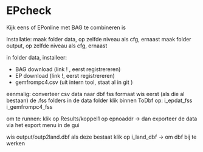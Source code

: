 # EPcheck
Kijk eens of EPonline met BAG te combineren is

Installatie:
maak folder data, op zelfde niveau als cfg, ernaast
maak folder output, op zelfde niveau als cfg, ernaast

in folder data, installeer:
- BAG download (link ! , eerst registrereren)
- EP download (link !, eerst registrereren)
- gemfrompc4.csv (uit intern tool, staat al in git )

eenmalig: converteer csv data naar dbf fss formaat
wis eerst (als die al bestaan) de .fss folders in de data folder
klik binnen ToDbf op:
i_epdat_fss
i_gemfrompc4_fss

om te runnen:
klik op Results/koppel1
op epnoaddr -> dan exporteer de data via het export menu in de gui

wis output/outp2land.dbf als deze bestaat
klik op i_land_dbf -> om dbf bij te werken


